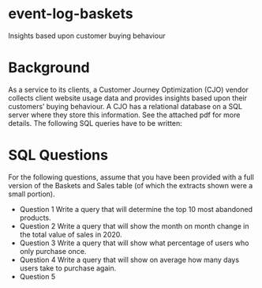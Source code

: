 # event-log-baskets
Insights based upon customer buying behaviour

# Background 
As a service to its clients, a Customer Journey Optimization (CJO) vendor collects client website usage data and provides insights based upon their customers’ buying behaviour. A CJO has a relational database on a SQL server where they store this information. See the attached pdf for more details. The following SQL queries have to be written:


# SQL Questions 
For the following questions, assume that you have been provided with a full version of the Baskets and Sales table (of which the extracts shown were a small portion). 
- Question 1 
Write a query that will determine the top 10 most abandoned products. 
- Question 2 
Write a query that will show the month on month change in the total value of sales in 2020. 
- Question 3 
Write a query that will show what percentage of users who only purchase once. 
- Question 4 
Write a query that will show on average how many days users take to purchase again. 
- Question 5 

